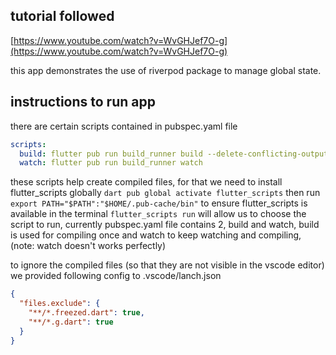 ## tutorial followed

[https://www.youtube.com/watch?v=WvGHJef7O-g](https://www.youtube.com/watch?v=WvGHJef7O-g)

this app demonstrates the use of riverpod package to manage global state.

## instructions to run app

there are certain scripts contained in pubspec.yaml file

```yml
scripts:
  build: flutter pub run build_runner build --delete-conflicting-outputs
  watch: flutter pub run build_runner watch
```

these scripts help create compiled files, for that we need to install flutter_scripts globally
`dart pub global activate flutter_scripts`
then run
`export PATH="$PATH":"$HOME/.pub-cache/bin"`
to ensure flutter_scripts is available in the terminal
`flutter_scripts run` will allow us to choose the script to run, currently pubspec.yaml file contains 2, build and watch, build is used for compiling once and watch to keep watching and compiling, (note: watch doesn't works perfectly)

to ignore the compiled files (so that they are not visible in the vscode editor) we provided following config to .vscode/lanch.json

```json
{
  "files.exclude": {
    "**/*.freezed.dart": true,
    "**/*.g.dart": true
  }
}
```
